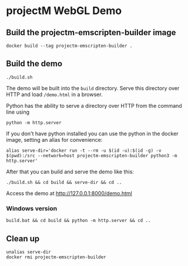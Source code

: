 # projectM WebGL Demo

## Build the projectm-emscripten-builder image

    docker build --tag projectm-emscripten-builder .

## Build the demo

    ./build.sh

The demo will be built into the `build` directory. Serve this directory over HTTP and load `/demo.html` in a browser.

Python has the ability to serve a directory over HTTP from the command line using

    python -m http.server

If you don't have python installed you can use the python in the docker image, setting an alias for convenience:

    alias serve-dir='docker run -t --rm -u $(id -u):$(id -g) -v $(pwd):/src --network=host projectm-emscripten-builder python3 -m http.server'

After that you can build and serve the demo like this:

    ./build.sh && cd build && serve-dir && cd ..

Access the demo at http://127.0.0.1:8000/demo.html

### Windows version 


	build.bat && cd build && python -m http.server && cd ..


## Clean up

    unalias serve-dir
    docker rmi projectm-emscripten-builder
